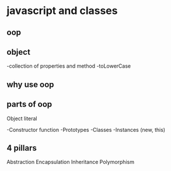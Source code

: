 # javascript and classes

## oop

## object
-collection of properties and method
-toLowerCase

## why use oop

## parts of oop
Object literal

-Constructor function
-Prototypes
-Classes
-Instances (new, this)

## 4 pillars
Abstraction
Encapsulation
Inheritance
Polymorphism